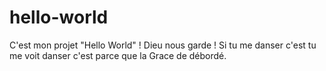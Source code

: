 # hello-world
C'est mon projet "Hello World" ! Dieu nous garde !
Si tu me danser c'est tu me voit danser c'est parce que la Grace de débordé.
